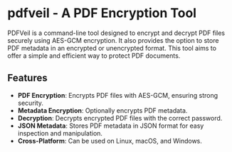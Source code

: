 # pdfveil - A PDF Encryption Tool

PDFVeil is a command-line tool designed to encrypt and decrypt PDF files securely using AES-GCM encryption. It also provides the option to store PDF metadata in an encrypted or unencrypted format. This tool aims to offer a simple and efficient way to protect PDF documents.

## Features

- **PDF Encryption**: Encrypts PDF files with AES-GCM, ensuring strong security.
- **Metadata Encryption**: Optionally encrypts PDF metadata.
- **Decryption**: Decrypts encrypted PDF files with the correct password.
- **JSON Metadata**: Stores PDF metadata in JSON format for easy inspection and manipulation.
- **Cross-Platform**: Can be used on Linux, macOS, and Windows.
